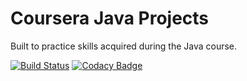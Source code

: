 
# Coursera Java Projects
Built to practice skills acquired during the Java course.

[![Build Status](https://travis-ci.com/kalsmic/CourseraJavaProjects.svg?branch=master)](https://travis-ci.com/kalsmic/CourseraJavaProjects)
[![Codacy Badge](https://app.codacy.com/project/badge/Grade/3462b42dab794740aca36af1f10a97d1)](https://www.codacy.com/gh/kalsmic/CourseraJavaProjects/dashboard?utm_source=github.com&amp;utm_medium=referral&amp;utm_content=kalsmic/CourseraJavaProjects&amp;utm_campaign=Badge_Grade)